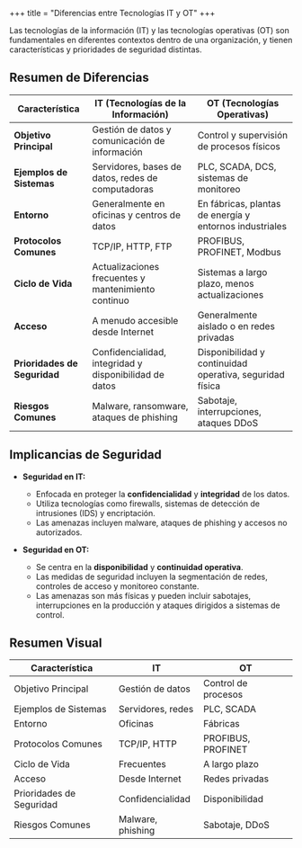 +++
title = "Diferencias entre Tecnologías IT y OT"
+++

Las tecnologías de la información (IT) y las tecnologías operativas (OT) son fundamentales en diferentes contextos dentro de una organización, y tienen características y prioridades de seguridad distintas.

## Resumen de Diferencias

| Característica        | IT (Tecnologías de la Información)     | OT (Tecnologías Operativas)        |
|-----------------------|----------------------------------------|------------------------------------|
| **Objetivo Principal**| Gestión de datos y comunicación de información | Control y supervisión de procesos físicos |
| **Ejemplos de Sistemas**| Servidores, bases de datos, redes de computadoras | PLC, SCADA, DCS, sistemas de monitoreo |
| **Entorno**           | Generalmente en oficinas y centros de datos | En fábricas, plantas de energía y entornos industriales |
| **Protocolos Comunes**| TCP/IP, HTTP, FTP                      | PROFIBUS, PROFINET, Modbus          |
| **Ciclo de Vida**     | Actualizaciones frecuentes y mantenimiento continuo | Sistemas a largo plazo, menos actualizaciones |
| **Acceso**            | A menudo accesible desde Internet      | Generalmente aislado o en redes privadas |
| **Prioridades de Seguridad**| Confidencialidad, integridad y disponibilidad de datos | Disponibilidad y continuidad operativa, seguridad física |
| **Riesgos Comunes**   | Malware, ransomware, ataques de phishing | Sabotaje, interrupciones, ataques DDoS |

## Implicancias de Seguridad

- **Seguridad en IT:**
  - Enfocada en proteger la **confidencialidad** y **integridad** de los datos.
  - Utiliza tecnologías como firewalls, sistemas de detección de intrusiones (IDS) y encriptación.
  - Las amenazas incluyen malware, ataques de phishing y accesos no autorizados.

- **Seguridad en OT:**
  - Se centra en la **disponibilidad** y **continuidad operativa**.
  - Las medidas de seguridad incluyen la segmentación de redes, controles de acceso y monitoreo constante.
  - Las amenazas son más físicas y pueden incluir sabotajes, interrupciones en la producción y ataques dirigidos a sistemas de control.

## Resumen Visual

|      Característica  |          IT          |          OT          |
|----------------------|----------------------|----------------------|
| Objetivo Principal    | Gestión de datos     | Control de procesos   |
| Ejemplos de Sistemas  | Servidores, redes    | PLC, SCADA           |
| Entorno               | Oficinas             | Fábricas             |
| Protocolos Comunes    | TCP/IP, HTTP        | PROFIBUS, PROFINET   |
| Ciclo de Vida         | Frecuentes           | A largo plazo        |
| Acceso                | Desde Internet       | Redes privadas       |
| Prioridades de Seguridad| Confidencialidad   | Disponibilidad       |
| Riesgos Comunes       | Malware, phishing    | Sabotaje, DDoS      |
